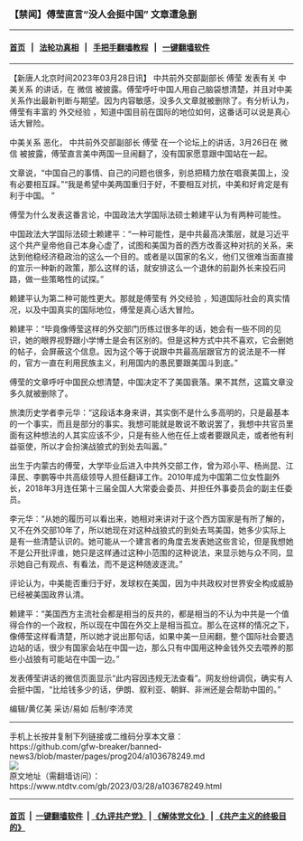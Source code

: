 ### 【禁闻】傅莹直言“没人会挺中国” 文章遭急删
------------------------

#### [首页](https://github.com/gfw-breaker/banned-news3/blob/master/README.md) &nbsp;&nbsp;|&nbsp;&nbsp; [法轮功真相](https://github.com/begood0513/basic/blob/master/README.md)  &nbsp;&nbsp;|&nbsp;&nbsp; [手把手翻墙教程](https://github.com/gfw-breaker/guides/wiki)  &nbsp;&nbsp;|&nbsp;&nbsp; [一键翻墙软件](https://github.com/gfw-breaker/nogfw/blob/master/README.md)  



<hr/>






<div><div class="post_content" itemprop="articleBody">
 <p>
  【新唐人北京时间2023年03月28日讯】
  <ok href="https://www.ntdtv.com/gb/中共前外交部副部长.htm">
   中共前外交部副部长
  </ok>
  <ok href="https://www.ntdtv.com/gb/傅莹.htm">
   傅莹
  </ok>
  发表有关
  <ok href="https://www.ntdtv.com/gb/中美关系.htm">
   中美关系
  </ok>
  的讲话，在
  <ok href="https://www.ntdtv.com/gb/微信.htm">
   微信
  </ok>
  被披露。傅莹呼吁中国人用自己脑袋想清楚，并且对中美关系作出最新判断与期望。因为内容敏感，没多久文章就被删除了。有分析认为，傅莹有丰富的
  <ok href="https://www.ntdtv.com/gb/外交经验.htm">
   外交经验
  </ok>
  ，知道中国目前在国际的地位如何，这番话可以说是真心话大冒险。
 </p>
 <p>
  <ok href="https://www.ntdtv.com/gb/中美关系.htm">
   中美关系
  </ok>
  恶化，
  <ok href="https://www.ntdtv.com/gb/中共前外交部副部长.htm">
   中共前外交部副部长
  </ok>
  <ok href="https://www.ntdtv.com/gb/傅莹.htm">
   傅莹
  </ok>
  在一个论坛上的讲话，3月26日在
  <ok href="https://www.ntdtv.com/gb/微信.htm">
   微信
  </ok>
  被披露，傅莹直言美中两国一旦闹翻了，没有国家愿意跟中国站在一起。
 </p>
 <p>
  文章说，“中国自己的事情、自己的问题也很多，别总把精力放在唱衰美国上，没有必要相互踩。”“我是希望中美两国重归于好，不要相互对抗，中美和好肯定是有利于中国。 ”
 </p>
 <p>
  傅莹为什么发表这番言论，中国政法大学国际法硕士赖建平认为有两种可能性。
 </p>
 <p>
  中国政法大学国际法硕士赖建平：“一种可能性，是中共最高决策层，就是习近平这个共产皇帝他自己本身心虚了，试图和美国为首的西方改善这种对抗的关系，来达到他稳经济稳政治的这么一个目的。或者是以国家的名义，他们又很难当面直接的宣示一种新的政策，那么这样的话，就安排这么一个退休的前副外长来投石问路，做一些策略性的试探。”
 </p>
 <p>
  赖建平认为第二种可能性更大。那就是傅莹有
  <ok href="https://www.ntdtv.com/gb/外交经验.htm">
   外交经验
  </ok>
  ，知道国际社会的真实情况，以及中国真实的国际地位，傅莹是真心话大冒险。
 </p>
 <p>
  赖建平：“毕竟像傅莹这样的外交部门历练过很多年的话，她会有一些不同的见识，她的眼界视野跟小学博士是会有区别的。但是这种方式中共不喜欢，它会删她的帖子，会屏蔽这个信息。因为这个等于说跟中共最高层跟官方的说法是不一样的，官方一直在利用民族主义，利用国内的愚民要跟美国斗到底。”
 </p>
 <p>
  傅莹的文章呼吁中国民众想清楚，中国决定不了美国衰落。果不其然，这篇文章没多久就被删除了。
 </p>
 <p>
  旅澳历史学者李元华：“这段话本身来讲，其实倒不是什么多高明的，只是最基本的一个事实，而且是部分的事实。我想可能就是敢说不敢说罢了，我想中共官员里面有这种想法的人其实应该不少，只是有些人他在任上或者要跟风走，或者他有利益驱使，所以才会扮演战狼式的到处去叫嚣。”
 </p>
 <p>
  出生于内蒙古的傅莹，大学毕业后进入中共外交部工作，曾为邓小平、杨尚昆、江泽民、李鹏等中共高级领导人担任翻译工作。2010年成为中国第二位女性副外长，2018年3月连任第十三届全国人大常委会委员、并担任外事委员会的副主任委员。
 </p>
 <p>
  李元华：“从她的履历可以看出来，她相对来讲对于这个西方国家是有所了解的，又不在外交部10年了，所以她现在对这种战狼式的到处去骂美国，她多少实际上是有一些清楚认识的。她可能从一个建言者的角度去发表她这些言论，但是我想她不是公开批评谁，她只是这样通过这种小范围的这种说法，来显示她与众不同，显示她自己有观点、有看法，而不是这种随波逐流。”
 </p>
 <p>
  评论认为，中美能否重归于好，发球权在美国，因为中共政权对世界安全构成威胁已经被美国政界认清。
 </p>
 <p>
  赖建平：“美国西方主流社会都是相当的反共的，都是相当的不认为中共是一个值得合作的一个政权，所以现在中国在外交上是相当孤立。那么在这样的情况之下，像傅莹这样看清楚，所以她才说出那句话，如果中美一旦闹翻，整个国际社会要选边站的话，很少有国家会站在中国一边，那么只有中国用这种金钱外交去喂养的那些小战狼有可能站在中国一边。”
 </p>
 <p>
  发表傅莹讲话的微信页面显示“此内容因违规无法查看”。网友纷纷调侃，确实有人会挺中国，“比给钱多少的话，伊朗、叙利亚、朝鲜、非洲还是会帮助中国的。”
 </p>
 <p>
  编辑/黄亿美 采访/易如 后制/李沛灵
 </p>
 <div class="single_ad">
 </div>
</div>
</div>
<hr/>
手机上长按并复制下列链接或二维码分享本文章：<br/>
https://github.com/gfw-breaker/banned-news3/blob/master/pages/prog204/a103678249.md <br/>
<a href='https://github.com/gfw-breaker/banned-news3/blob/master/pages/prog204/a103678249.md'><img src='https://github.com/gfw-breaker/banned-news3/blob/master/pages/prog204/a103678249.md.png'/></a> <br/>
原文地址（需翻墙访问）：https://www.ntdtv.com/gb/2023/03/28/a103678249.html


------------------------
#### [首页](https://github.com/gfw-breaker/banned-news3/blob/master/README.md) &nbsp;|&nbsp; [一键翻墙软件](https://github.com/gfw-breaker/nogfw/blob/master/README.md) &nbsp;| [《九评共产党》](https://github.com/gfw-breaker/9ping.md/blob/master/README.md#九评之一评共产党是什么) | [《解体党文化》](https://github.com/gfw-breaker/jtdwh.md/blob/master/README.md) | [《共产主义的终极目的》](https://github.com/gfw-breaker/gczydzjmd.md/blob/master/README.md)


<img src='http://gfw-breaker.win/banned-news3/pages/prog204/a103678249.md' width='0px' height='0px'/>